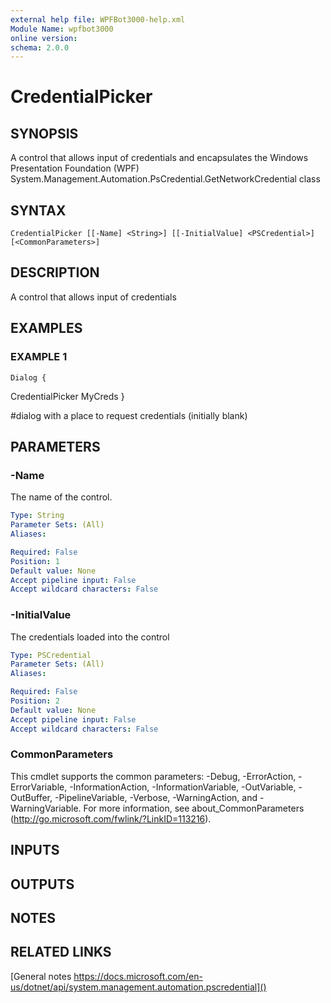 ```yaml
---
external help file: WPFBot3000-help.xml
Module Name: wpfbot3000
online version:
schema: 2.0.0
---
```


# CredentialPicker

## SYNOPSIS
A control that allows input of credentials and encapsulates the Windows Presentation Foundation (WPF) System.Management.Automation.PsCredential.GetNetworkCredential class

## SYNTAX

```
CredentialPicker [[-Name] <String>] [[-InitialValue] <PSCredential>] [<CommonParameters>]
```

## DESCRIPTION
A control that allows input of credentials

## EXAMPLES

### EXAMPLE 1
```
Dialog {
```

CredentialPicker MyCreds
}

#dialog with a place to request credentials (initially blank)

## PARAMETERS

### -Name
The name of the control.

```yaml
Type: String
Parameter Sets: (All)
Aliases:

Required: False
Position: 1
Default value: None
Accept pipeline input: False
Accept wildcard characters: False
```

### -InitialValue
The credentials loaded into the control

```yaml
Type: PSCredential
Parameter Sets: (All)
Aliases:

Required: False
Position: 2
Default value: None
Accept pipeline input: False
Accept wildcard characters: False
```

### CommonParameters
This cmdlet supports the common parameters: -Debug, -ErrorAction, -ErrorVariable, -InformationAction, -InformationVariable, -OutVariable, -OutBuffer, -PipelineVariable, -Verbose, -WarningAction, and -WarningVariable.
For more information, see about_CommonParameters (http://go.microsoft.com/fwlink/?LinkID=113216).

## INPUTS

## OUTPUTS

## NOTES

## RELATED LINKS

[General notes	https://docs.microsoft.com/en-us/dotnet/api/system.management.automation.pscredential]()

